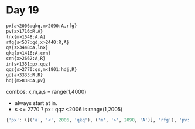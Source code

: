 # Day 19

```txt
px{a<2006:qkq,m>2090:A,rfg}
pv{a>1716:R,A}
lnx{m>1548:A,A}
rfg{s<537:gd,x>2440:R,A}
qs{s>3448:A,lnx}
qkq{x<1416:A,crn}
crn{x>2662:A,R}
in{s<1351:px,qqz}
qqz{s>2770:qs,m<1801:hdj,R}
gd{a>3333:R,R}
hdj{m>838:A,pv}
```

combos: x,m,a,s = range(1,4000)

- always start at in.
- s <= 2770 ? px : qqz
  <2006 is range(1,2005)

```python
{'px': ([('a', '<', 2006, 'qkq'), ('m', '>', 2090, 'A')], 'rfg'), 'pv: ([('a', '>', 1716, 'R')], 'A'), 'lnx': ([('m', '>', 1548, 'A')], 'A'), 'rfg': ([('s', '<', 537, 'gd'), ('x', '>', 2440, 'R')], 'A'), 'qs': ([('s', '>', 3448, 'A')], 'lnx'), 'qkq': ([('x', '<', 1416, 'A')], 'crn'), 'crn': ([('x', '>', 2662, 'A')], 'R'), 'in': ([('s', '<', 1351, 'px')], 'qqz'), 'qqz': ([('s', '>', 2770, 'qs'), ('m', '<', 1801, 'hdj')], 'R'), 'gd': ([('a', '>', 3333, 'R')], 'R'), 'hdj': ([('m', '>', 838, 'A')], 'pv')}
```
